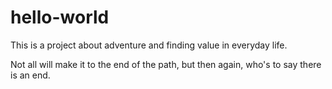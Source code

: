 # hello-world
This is a project about adventure and finding value in everyday life. 

Not all will make it to the end of the path, but then again, who's to say there is an end. 
